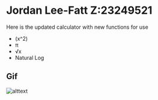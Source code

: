 <h1>Jordan Lee-Fatt Z:23249521</h1>

<p>Here is the updated calculator with new functions for use </p>

<ul>
    <li>(x^2)</li>
    <li>π</li>
    <li>√x</li>
    <li>Natural Log</li>
</ul>


<h2>Gif</h2>
<img src = "calculator demo.gif" alt = "alttext">
